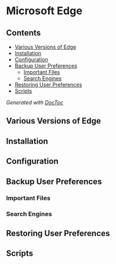 # Microsoft Edge

## Contents

<!-- START doctoc generated TOC please keep comment here to allow auto update -->
<!-- DON'T EDIT THIS SECTION, INSTEAD RE-RUN doctoc TO UPDATE -->

- [Various Versions of Edge](#various-versions-of-edge)
- [Installation](#installation)
- [Configuration](#configuration)
- [Backup User Preferences](#backup-user-preferences)
  - [Important Files](#important-files)
  - [Search Engines](#search-engines)
- [Restoring User Preferences](#restoring-user-preferences)
- [Scripts](#scripts)

<!-- END doctoc generated TOC please keep comment here to allow auto update -->
*Generated with [DocToc](https://github.com/thlorenz/doctoc)*

## Various Versions of Edge

## Installation

## Configuration

## Backup User Preferences

### Important Files

### Search Engines

## Restoring User Preferences

## Scripts
